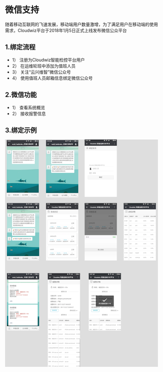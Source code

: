 # 微信支持

随着移动互联网的飞速发展，移动端用户数量激增，为了满足用户在移动端的使用需求，Cloudwiz平台于2018年1月5日正式上线发布微信公众平台

## 1.绑定流程

* 1） 注册为Cloudwiz智能检控平台用户
* 2） 在运维轮班中添加为值班人员
* 3） 关注“云兴维智”微信公众号
* 4） 使用值班人员邮箱信息绑定微信公众号

## 2.微信功能

* 1） 查看系统概览
* 2） 接收报警信息

## 3.绑定示例
![](/part4/images/wechat.png)